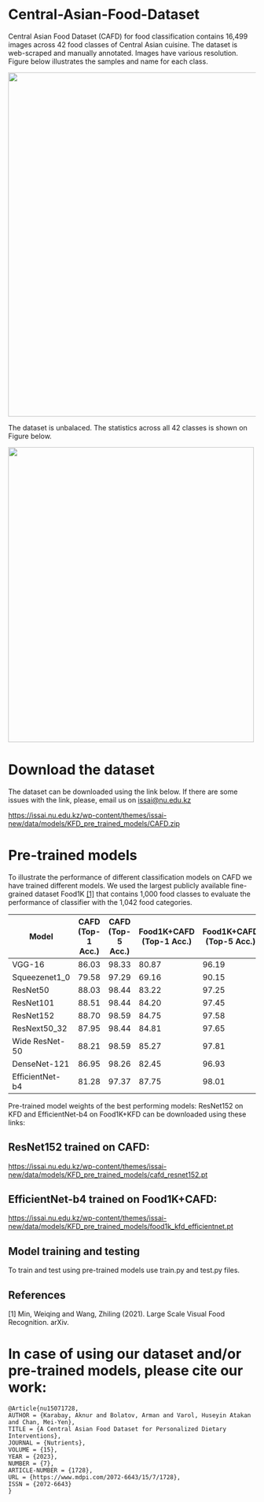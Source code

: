 # Central-Asian-Food-Dataset
Central Asian Food Dataset (CAFD) for food classification contains 16,499 images across 42 food classes of Central Asian cuisine. The dataset is web-scraped and manually annotated. Images have various resolution.
Figure below illustrates the samples and name for each class.

<img src="https://github.com/IS2AI/Kazakh-Food-Dataset/blob/main/figures/samples.png" width="750" height="700">

The dataset is unbalaced. The statistics across all 42 classes is shown on Figure below.

<img src="https://github.com/IS2AI/Kazakh-Food-Dataset/blob/main/figures/stats_plot.png" width="500" height="600">

# Download the dataset

The dataset can be downloaded using the link below. If there are some issues with the link, please, email us on issai@nu.edu.kz

https://issai.nu.edu.kz/wp-content/themes/issai-new/data/models/KFD_pre_trained_models/CAFD.zip

# Pre-trained models

To illustrate the performance of different classification models on CAFD we have trained different models. We used the largest publicly available fine-grained dataset Food1K [[1]](#1) that contains 1,000 food classes to evaluate the performance of classifier with the 1,042 food categories.

|Model| CAFD (Top-1 Acc.)| CAFD (Top-5 Acc.)| Food1K+CAFD (Top-1 Acc.)| Food1K+CAFD (Top-5 Acc.)|
|-----|-----------------|-----------------|------------------------|------------------------|
|VGG-16|86.03|98.33|80.87|96.19|
|Squeezenet1_0|79.58|97.29|69.16|90.15|
|ResNet50|88.03|98.44|83.22|97.25|
|ResNet101|88.51|98.44|84.20|97.45|
|ResNet152|88.70|98.59|84.75|97.58|
|ResNext50_32|87.95|98.44|84.81|97.65|
|Wide ResNet-50|88.21|98.59|85.27|97.81|
|DenseNet-121|86.95|98.26|82.45|96.93|
|EfficientNet-b4|81.28|97.37|87.75|98.01|

Pre-trained model weights of the best performing models: ResNet152 on KFD and EfficientNet-b4 on Food1K+KFD can be downloaded using these links:

## ResNet152 trained on CAFD: 

https://issai.nu.edu.kz/wp-content/themes/issai-new/data/models/KFD_pre_trained_models/cafd_resnet152.pt

## EfficientNet-b4 trained on Food1K+CAFD:

https://issai.nu.edu.kz/wp-content/themes/issai-new/data/models/KFD_pre_trained_models/food1k_kfd_efficientnet.pt

## Model training and testing

To train and test using pre-trained models use train.py and test.py files. 

## References
<a id="1">[1]</a> 
Min, Weiqing and Wang,  Zhiling (2021). 
Large Scale Visual Food Recognition. 
arXiv.

# In case of using our dataset and/or pre-trained models, please cite our work:
```
@Article{nu15071728,
AUTHOR = {Karabay, Aknur and Bolatov, Arman and Varol, Huseyin Atakan and Chan, Mei-Yen},
TITLE = {A Central Asian Food Dataset for Personalized Dietary Interventions},
JOURNAL = {Nutrients},
VOLUME = {15},
YEAR = {2023},
NUMBER = {7},
ARTICLE-NUMBER = {1728},
URL = {https://www.mdpi.com/2072-6643/15/7/1728},
ISSN = {2072-6643}
}
```
